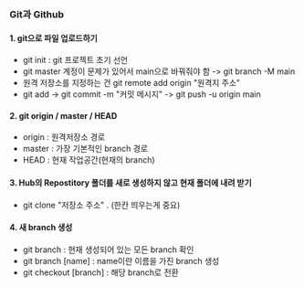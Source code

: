 ### Git과 Github

#### 1. git으로 파일 업로드하기

- git init : git 프로젝트 초기 선언
- git master 계정이 문제가 있어서 main으로 바꿔줘야 함 -> git branch -M main
- 원격 저장소를 지정하는 건 git remote add origin "원격지 주소"
- git add -> git commit -m "커밋 메시지" -> git push -u origin main

#### 2. git origin / master / HEAD

- origin : 원격저장소 경로
- master : 가장 기본적인 branch 경로
- HEAD : 현재 작업공간(현재의 branch)

#### 3. Hub의 Repostitory 폴더를 새로 생성하지 않고 현재 폴더에 내려 받기

- git clone "저장소 주소" . (한칸 띄우는게 중요)

#### 4. 새 branch 생성

- git branch : 현재 생성되어 있는 모든 branch 확인
- git branch [name] : name이란 이름을 가진 branch 생성
- git checkout [branch] : 해당 branch로 전환
